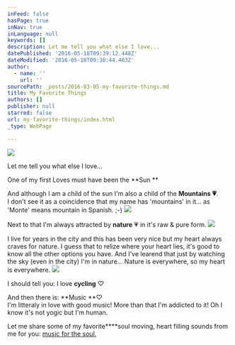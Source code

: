```yaml
---
inFeed: false
hasPage: true
inNav: true
inLanguage: null
keywords: []
description: Let me tell you what else I love...
datePublished: '2016-05-18T09:39:12.448Z'
dateModified: '2016-05-18T09:38:44.483Z'
author:
  - name: ''
    url: ''
sourcePath: _posts/2016-03-05-my-favorite-things.md
title: My Favorite Things
authors: []
publisher: null
starred: false
url: my-favorite-things/index.html
_type: WebPage

---
```

![](https://the-grid-user-content.s3-us-west-2.amazonaws.com/fc115842-b2c4-48f0-b015-9df20466f5fd.jpg)

Let me tell you what else I love...

One of my first Loves must have been the **Sun **

And although I am a child of the sun I'm also a child of the **Mountains 💗**.   
I don't see it as a coincidence that my name has 'mountains' in it... as 'Monte' means mountain in Spanish. ;-)
![](https://s3-us-west-2.amazonaws.com/the-grid-img/p/4fffe7d4cdd770f3cf32e0ece1fd3f142314d44f.jpg)

Next to that I'm always attracted by **nature** 💗 in it's raw & pure form. ![](https://the-grid-user-content.s3-us-west-2.amazonaws.com/91b55d28-0e21-4ad9-b3e3-b654dade7a5b.jpg)

I live for years in the city and this has been very nice but my heart always craves for nature. I guess that to relize where your heart lies, it's good to know all the other options you have. And I've learend that just by watching the sky (even in the city) I'm in nature... Nature is everywhere, so my heart is everywhere. ![](https://the-grid-user-content.s3-us-west-2.amazonaws.com/f863708f-ed91-45af-b186-e995fb253ceb.jpg)

I should tell you: I love **cycling** ♡ 

And then there is: **Music **♡   
I'm litteraly in love with good music! More than that I'm addicted to it! Oh I know it's not yogic but I'm human. 

Let me share some of my favorite****soul moving, heart filling sounds from me for you: [music for the soul.][0]

[][0]

[0]: https://open.spotify.com/user/wendymontellano/playlist/0krajvdfbqw2zPLPBjLPok